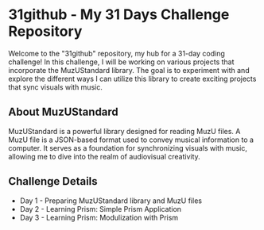 # 31github - My 31 Days Challenge Repository
Welcome to the "31github" repository, my hub for a 31-day coding challenge! In this challenge, I will be working on various projects that incorporate the MuzUStandard library. The goal is to experiment with and explore the different ways I can utilize this library to create exciting projects that sync visuals with music.

## About MuzUStandard
MuzUStandard is a powerful library designed for reading MuzU files. A MuzU file is a JSON-based format used to convey musical information to a computer. It serves as a foundation for synchronizing visuals with music, allowing me to dive into the realm of audiovisual creativity.

## Challenge Details
- Day 1 - Preparing MuzUStandard library and MuzU files
- Day 2 - Learning Prism: Simple Prism Application 
- Day 3 - Learning Prism: Modulization with Prism
